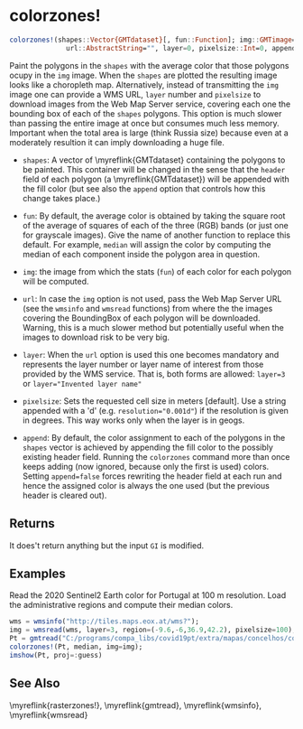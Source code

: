 # colorzones!

```julia
colorzones!(shapes::Vector{GMTdataset}[, fun::Function]; img::GMTimage=nothing,
	          url::AbstractString="", layer=0, pixelsize::Int=0, append::Bool=true)
```

Paint the polygons in the `shapes` with the average color that those polygons ocupy in the `img` image.
When the `shapes` are plotted the resulting image looks like a choropleth map. Alternatively, instead of
transmitting the `img` image one can provide a WMS URL, `layer` number and `pixelsize` to download images from
the Web Map Server service, covering each one the bounding box of each of the `shapes` polygons. This option
is much slower than passing the entire image at once but consumes much less memory. Important when the total area
is large (think Russia size) because even at a moderately resultion it can imply downloading a huge file.

- `shapes`: A vector of \myreflink{GMTdataset} containing the polygons to be painted. This container will be changed
  in the sense that the `header` field of each polygon (a \myreflink{GMTdataset}) will be appended with the fill
  color (but see also the `append` option that controls how this change takes place.)

- `fun`: By default, the average color is obtained by taking the square root of the average of squares of each
  of the three (RGB) bands (or just one for grayscale images). Give the name of another function to replace
  this default. For example, `median` will assign the color by computing the median of each component inside
  the polygon area in question.

- `img`: the image from which the stats (`fun`) of each color for each polygon will be computed.

- `url`: In case the `img` option is not used, pass the Web Map Server URL (see the `wmsinfo` and `wmsread` functions)
  from where the the images covering the BoundingBox of each polygon will be downloaded. Warning, this is a much slower
  method but potentially useful when the images to download risk to be very big. 

- `layer`: When the `url` option is used this one becomes mandatory and represents the layer number or layer name of
  interest from those provided by the WMS service. That is, both forms are allowed: `layer=3` or
  `layer="Invented layer name"`

- `pixelsize`: Sets the requested cell size in meters [default]. Use a string appended with a 'd'
  (e.g. `resolution="0.001d"`) if the resolution is given in degrees. This way works only when the layer is in geogs.

- `append`: By default, the color assignment  to each of the polygons in the `shapes` vector is achieved by
   appending the fill color to the possibly existing header field. Running the `colorzones` command more than once
   keeps adding (now ignored, because only the first is used) colors. Setting `append=false` forces rewriting
   the header field at each run and hence the assigned color is always the one used (but the previous header is cleared out).


Returns
-------

It does't return anything but the input `GI` is modified.


Examples
--------

Read the 2020 Sentinel2 Earth color for Portugal at 100 m resolution. Load the administrative
regions and compute their median colors.

```julia
wms = wmsinfo("http://tiles.maps.eox.at/wms?");
img = wmsread(wms, layer=3, region=(-9.6,-6,36.9,42.2), pixelsize=100);
Pt = gmtread("C:/programs/compa_libs/covid19pt/extra/mapas/concelhos/concelhos.shp");
colorzones!(Pt, median, img=img);
imshow(Pt, proj=:guess)
```

See Also
--------

\myreflink{rasterzones!}, \myreflink{gmtread}, \myreflink{wmsinfo}, \myreflink{wmsread}
